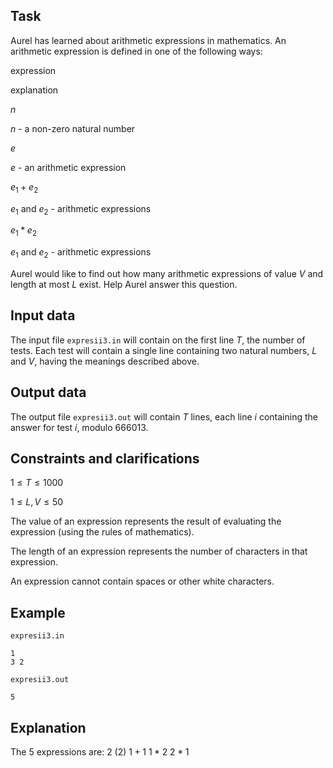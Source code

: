 ## Task

Aurel has learned about arithmetic expressions in mathematics. An arithmetic expression is defined in one of the following ways:

expression

explanation

$n$

$n$ - a non-zero natural number

$e$

$e$ - an arithmetic expression

$e_1+e_2$

$e_1$ and $e_2$ - arithmetic expressions

$e_1*e_2$

$e_1$ and $e_2$ - arithmetic expressions

Aurel would like to find out how many arithmetic expressions of value $V$ and length at most $L$ exist. Help Aurel answer this question.

## Input data

The input file `expresii3.in` will contain on the first line $T$, the number of tests. Each test will contain a single line containing two natural numbers, $L$ and $V$, having the meanings described above.

## Output data

The output file `expresii3.out` will contain $T$ lines, each line $i$ containing the answer for test $i$, modulo $666013$.

## Constraints and clarifications

$1 \leq T \leq 1000$

$1 \leq L, V \leq 50$

The value of an expression represents the result of evaluating the expression (using the rules of mathematics).

The length of an expression represents the number of characters in that expression.

An expression cannot contain spaces or other white characters.

## Example

`expresii3.in`
```
1
3 2
```

`expresii3.out`
```
5
```

## Explanation

The 5 expressions are:
$2$ $(2)$ $1+1$ $1*2$ $2*1$